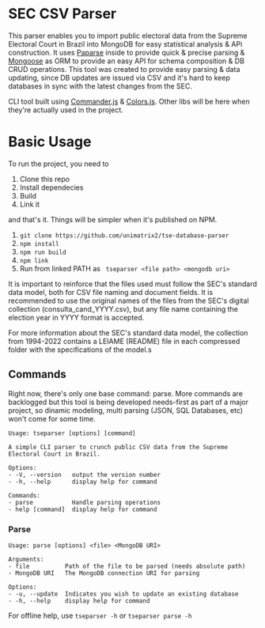 # SEC CSV Parser

This parser enables you to import public electoral data from the Supreme Electoral Court in Brazil into MongoDB 
for easy statistical analysis & APi construction. It uses [Paparse](https://www.npmjs.com/package/papaparse) inside
to provide quick & precise parsing & [Mongoose](https://www.npmjs.com/package/mongoose) as ORM to provide an easy
API for schema composition & DB CRUD operations. This tool was created to provide easy parsing & data updating, 
since DB updates are issued via CSV and it's hard to keep databases in sync with the latest changes from the SEC.

CLI tool built using [Commander.js](https://www.npmjs.com/package/commander) & [Colors.js](https://www.npmjs.com/package/colors).
Other libs will be here when they're actually used in the project.

# Basic Usage

To run the project, you need to
1. Clone this repo
2. Install dependecies
3. Build
4. Link it

and that's it. Things will be simpler when it's published on NPM.

1. ``` git clone https://github.com/unimatrix2/tse-database-parser ```
2. ``` npm install ```
3. ``` npm run build ```
4. ``` npm link ```
5. Run from linked PATH as ``` tseparser <file path> <mongodb uri>```

It is important to reinforce that the files used must follow the SEC's standard data model, both for CSV file naming and document fields. It is recommended to use the original names of the files from the SEC's digital collection (consulta_cand_YYYY.csv), but any file name containing the election year in YYYY format is accepted.

For more information about the SEC's standard data model, the collection from 1994-2022 contains a LEIAME (README) file in each compressed folder with the specifications of the model.s

## Commands

Right now, there's only one base command: parse. More commands are backlogged but this tool is being developed
needs-first as part of a major project, so dinamic modeling, multi parsing (JSON, SQL Databases, etc) won't come
for some time.
```
Usage: tseparser [options] [command]

A simple CLI parser to crunch public CSV data from the Supreme Electoral Court in Brazil.

Options:
- -V, --version   output the version number
- -h, --help      display help for command

Commands:
- parse           Handle parsing operations
- help [command]  display help for command
```
### Parse
```
Usage: parse [options] <file> <MongoDB URI>

Arguments:
- file          Path of the file to be parsed (needs absolute path)
- MongoDB URI   The MongoDB connection URI for parsing

Options:
- -u, --update  Indicates you wish to update an existing database
- -h, --help    display help for command
```
For offline help, use ``` tseparser -h ``` or  ``` tseparser parse -h ```